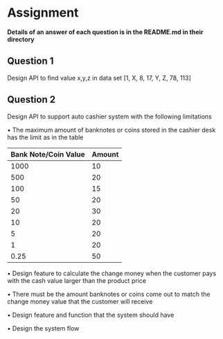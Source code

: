 # Assignment 
**Details of an answer of each question is in the README.md in their directory**

## Question 1
Design API to find value x,y,z in data set [1, X, 8, 17, Y, Z, 78, 113]

## Question 2
Design API to support auto cashier system with the following limitations

• The maximum amount of banknotes or coins stored in the cashier desk has
the limit as in the table

| Bank Note/Coin Value | Amount |
|----------------------|--------|
| 1000                 | 10     |
| 500                  | 20     |
| 100                  | 15     |
| 50                   | 20     |
| 20                   | 30     |
| 10                   | 20     |
| 5                    | 20     |
| 1                    | 20     |
| 0.25                 | 50     |

• Design feature to calculate the change money when the customer pays
with the cash value larger than the product price
    
• There must be the amount banknotes or coins come out to match the
change money value that the customer will receive
    
• Design feature and function that the system should have
    
• Design the system flow